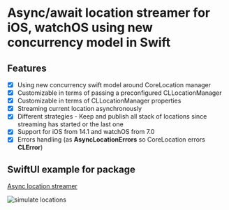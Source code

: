 # Async/await location streamer for iOS, watchOS using new concurrency model in Swift

 ## Features
- [x] Using new concurrency swift model around CoreLocation manager
- [x] Customizable in terms of passing a preconfigured CLLocationManager
- [x] Customizable in terms of CLLocationManager properties
- [x] Streaming current location asynchronously
- [x] Different strategies - Keep and publish all stack of locations since streaming has started or the last one
- [x] Support for iOS from 14.1 and watchOS from 7.0
- [x] Errors handling (as **AsyncLocationErrors** so CoreLocation errors **CLError**)

## SwiftUI example for package

[Async location streamer](https://github.com/swiftuiux/swift-async-corelocation-streamer)

 ![simulate locations](https://github.com/The-Igor/d3-async-location/blob/main/img/image11.gif)
